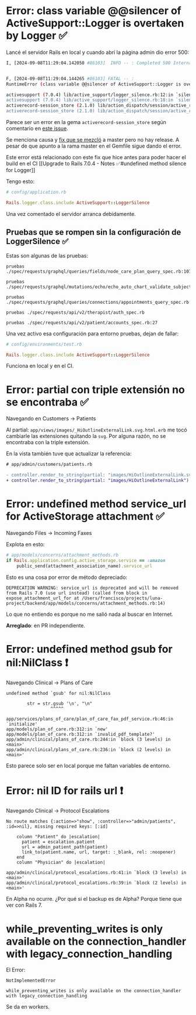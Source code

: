 # Error: class variable @@silencer of ActiveSupport::Logger is overtaken by Logger ✅

Lancé el servidor Rails en local y cuando abrí la página admin dio error 500:
```bash
I, [2024-09-08T11:29:04.142050 #86103]  INFO -- : Completed 500 Internal Server Error in 9ms (ActiveRecord: 0.0ms | Allocations: 3142)


F, [2024-09-08T11:29:04.144265 #86103] FATAL -- :
RuntimeError (class variable @@silencer of ActiveSupport::Logger is overtaken by Logger):

activesupport (7.0.4) lib/active_support/logger_silence.rb:12:in `silencer'
activesupport (7.0.4) lib/active_support/logger_silence.rb:18:in `silence'
activerecord-session_store (2.1.0) lib/action_dispatch/session/active_record_store.rb:119:in `get_session_model'
activerecord-session_store (2.1.0) lib/action_dispatch/session/active_record_store.rb:147:in `find_session'
```

Parece ser un error en la gema `activerecord-session_store` según comentario en [este issue](https://github.com/rails/rails/issues/41053#issuecomment-758495500).

Se menciona causa y [fix que se mezcló](https://github.com/rails/activerecord-session_store/pull/159) a master pero no hay release. A pesar de que apunto a la rama master en el Gemfile sigue dando el error.

Este error está relacionado con este fix que hice antes para poder hacer el build en el CI [[Upgrade to Rails 7.0.4 - Notes ✅#undefined method silence for Logger]]

Tengo esto:
```ruby
# config/application.rb

Rails.logger.class.include ActiveSupport::LoggerSilence
```

Una vez comentado el servidor arranca debidamente.

## Pruebas que se rompen sin la configuración de LoggerSilence ✅

Estas son algunas de las pruebas:
```
pruebas ./spec/requests/graphql/queries/fields/node_care_plan_query_spec.rb:107

pruebas ./spec/requests/graphql/mutations/echo/echo_auto_chart_validate_subjective_five_spec.rb:38

pruebas ./spec/requests/graphql/queries/connections/appointments_query_spec.rb:1229

pruebas ./spec/requests/api/v2/therapist/auth_spec.rb

pruebas ./spec/requests/api/v2/patient/accounts_spec.rb:27
```

Una vez activo esa configuración para entorno pruebas, dejan de fallar:
```ruby
# config/environments/test.rb

Rails.logger.class.include ActiveSupport::LoggerSilence
```

Funciona en local y en el CI.

# Error: partial con triple extensión no se encontraba ✅

Navegando en Customers -> Patients

Al partial: `app/views/images/_HiOutlineExternalLink.svg.html.erb` me tocó cambiarle las extensiones quitando la `svg`. Por alguna razón, no se encontraba con la triple extensión.

En la vista también tuve que actualizar la referencia:
```diff
# app/admin/customers/patients.rb

- controller.render_to_string(partial: "images/HiOutlineExternalLink.svg")
+ controller.render_to_string(partial: "images/HiOutlineExternalLink")
```

# Error: undefined method service_url for ActiveStorage attachment ✅

Navegando Files -> Incoming Faxes

Explota en esto:
```ruby
# app/models/concerns/attachment_methods.rb
if Rails.application.config.active_storage.service == :amazon
	public_send(attachment_association_name).service_url
```

Esto es una cosa por error de método depreciado:
```
DEPRECATION WARNING: service_url is deprecated and will be removed from Rails 7.0 (use url instead) (called from block in expose_attachment_url_for at /Users/francisco/projects/luna-project/backend/app/models/concerns/attachment_methods.rb:14)
```

Lo que no entiendo es porque no me salió nada al buscar en Internet.

**Arreglado**: en PR independiente.

# Error: undefined method gsub for nil:NilClass ❗️

Navegando Clinical -> Plans of Care

```
undefined method `gsub' for nil:NilClass

        str = str.gsub '\n', "\n"
                 ^^^^^

app/services/plans_of_care/plan_of_care_fax_pdf_service.rb:46:in `initialize'
app/models/plan_of_care.rb:312:in `new'
app/models/plan_of_care.rb:312:in `invalid_pdf_template?'
app/admin/clinical/plans_of_care.rb:244:in `block (3 levels) in <main>'
app/admin/clinical/plans_of_care.rb:236:in `block (2 levels) in <main>'
```

Esto parece solo ser en local porque me faltan variables de entorno.

# Error: nil ID for rails url ❗️

Navegando Clinical -> Protocol Escalations

```
No route matches {:action=>"show", :controller=>"admin/patients", :id=>nil}, missing required keys: [:id]

    column "Patient" do |escalation|
      patient = escalation.patient
      url = admin_patient_path(patient)
      link_to(patient.name, url, target: :_blank, rel: :noopener)
    end
    column "Physician" do |escalation|

app/admin/clinical/protocol_escalations.rb:41:in `block (3 levels) in <main>'
app/admin/clinical/protocol_escalations.rb:39:in `block (2 levels) in <main>'
```

En Alpha no ocurre. ¿Por qué si el backup es de Alpha? Porque tiene que ver con Rails 7.

# while_preventing_writes is only available on the connection_handler with legacy_connection_handling

El Error:
```
NotImplementedError

while_preventing_writes is only available on the connection_handler with legacy_connection_handling
```

Se da en workers.